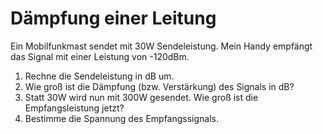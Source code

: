 
# Dämpfung einer Leitung
Ein Mobilfunkmast sendet mit 30W Sendeleistung.
Mein Handy empfängt das Signal mit einer Leistung von -120dBm.

1. Rechne die Sendeleistung in dB um.
2. Wie groß ist die Dämpfung (bzw. Verstärkung) des Signals in dB?
3. Statt 30W wird nun mit 300W gesendet. Wie groß ist die Empfangsleistung jetzt?
4. Bestimme die Spannung des Empfangssignals.
